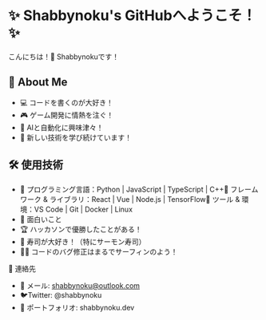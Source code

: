 # ✨ Shabbynoku's GitHubへようこそ！ ✨

こんにちは！👋 Shabbynokuです！

## 🚀 About Me

- 💻 コードを書くのが大好き！
- 🎮 ゲーム開発に情熱を注ぐ！
- 🤖 AIと自動化に興味津々！
- 🌱 新しい技術を学び続けています！

## 🛠️ 使用技術

- 🔹 プログラミング言語：Python | JavaScript | TypeScript | C++🔹 フレームワーク & ライブラリ：React | Vue | Node.js | TensorFlow🔹 ツール & 環境：VS Code | Git | Docker | Linux
- 🌟 面白いこと
- 🏆 ハッカソンで優勝したことがある！
- 🍣 寿司が大好き！（特にサーモン寿司）
- 🏄‍♂️ コードのバグ修正はまるでサーフィンのよう！

🔗 連絡先

- 📧 メール: shabbynoku@outlook.com
- 🐦Twitter: @shabbynoku
- 📜 ポートフォリオ: shabbynoku.dev
